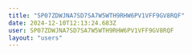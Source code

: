 ```yaml
---
title: "SP07ZDWJNA7SD7SA7W5WTH9RHW6PV1VFF9GV8RQF"
date: 2024-12-10T12:13:24.683Z
user: SP07ZDWJNA7SD7SA7W5WTH9RHW6PV1VFF9GV8RQF
layout: "users"
---
```

    